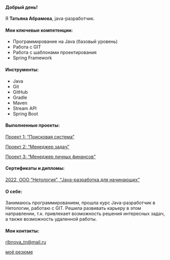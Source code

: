 #### Добрый день!

Я **Татьяна Абрамова**, java-разработчик.

#### Мои ключевые компетенции:
* Программирование на Java (базовый уровень)
* Работа с GIT
* Работа с шаблонами проектирования
* Spring Framework

#### Инструменты:
* Java
* Git
* GitHub
* Gradle
* Maven 
* Stream API
* Spring Boot

#### Выполненные проекты:
[Проект 1: “Поисковая система”](https://github.com/Tanja7/search_engine_diplom.git)

[Проект 2: “Менеджер задач”](https://github.com/Tanja7/TaskManager.git)

[Проект 3: “Менеджер личных финансов”](https://github.com/Tanja7/PersonalFinanceManager.git)

#### Сертификаты и дипломы:

[2022, ООО “Нетология”, “Java-разработка для начинающих”](https://drive.google.com/file/d/1A7C57e4iWo1HGyVCepnRhtl5zx6drvNn/view?usp=sharing)

#### О себе:
Занимаюсь программированием, прошла курс Java-разработчик в Нетологии, работаю с GIT.
Решила развивать карьеру в этом направлении, т.к. привлекает возможность решения интересных задач, а также возможность удаленной работы.

#### Мои контакты:

ribnova_tn@mail.ru

[моё резюме](https://docs.google.com/document/d/14ZYDGTXfDieYCaC9svPZnsqIuKvcWT_GsDpjY5NzQ-s/edit?usp=sharing)
